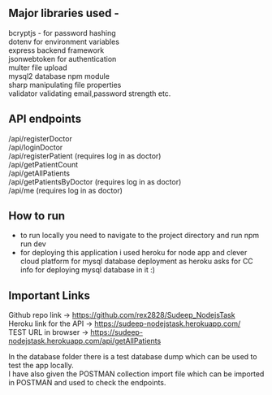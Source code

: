 ## Major libraries used - 

bcryptjs - for password hashing  
dotenv for environment variables  
express backend framework  
jsonwebtoken for authentication  
multer file upload  
mysql2 database npm module  
sharp manipulating file properties  
validator validating email,password strength etc.  


## API endpoints

/api/registerDoctor  
/api/loginDoctor  
/api/registerPatient (requires log in as doctor)  
/api/getPatientCount  
/api/getAllPatients  
/api/getPatientsByDoctor (requires log in as doctor)  
/api/me (requires log in as doctor)  

## How to run
 - to run locally you need to navigate to the project directory and run npm run dev  
 - for deploying this application i used heroku for node app and clever cloud platform for mysql database deployment as heroku asks for CC info for deploying mysql database in it :)


## Important Links
Github repo link -> https://github.com/rex2828/Sudeep_NodejsTask  
Heroku link for the API -> https://sudeep-nodejstask.herokuapp.com/  
TEST URL in browser -> https://sudeep-nodejstask.herokuapp.com/api/getAllPatients  

In the database folder there is a test database dump which can be used to test the app locally.  
I have also given the POSTMAN collection import file which can be imported in POSTMAN and used to check the endpoints.  
